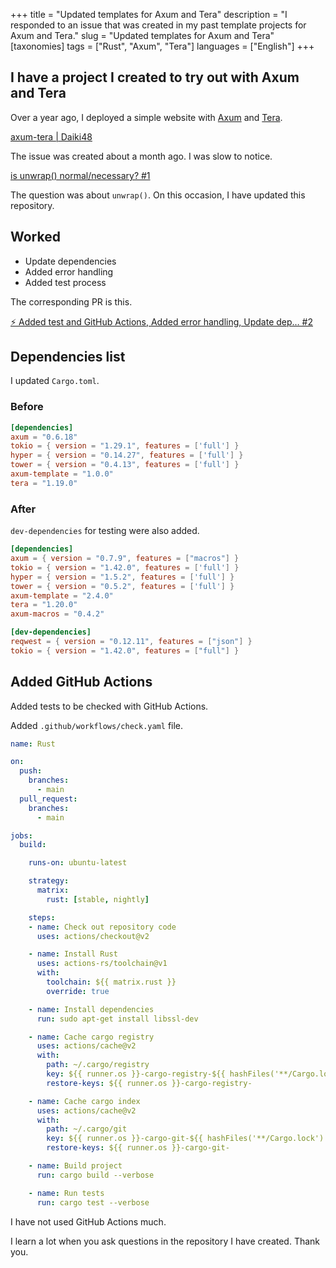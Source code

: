 +++
title = "Updated templates for Axum and Tera"
description = "I responded to an issue that was created in my past template projects for Axum and Tera."
slug = "Updated templates for Axum and Tera"
[taxonomies]
tags = ["Rust", "Axum", "Tera"]
languages = ["English"]
+++

## I have a project I created to try out with Axum and Tera

Over a year ago, I deployed a simple website with [Axum](https://docs.rs/axum/0.6.18/axum/) and [Tera](https://docs.rs/tera/1.19.0/tera/index.html).

[axum-tera | Daiki48](https://github.com/Daiki48/axum-tera)

The issue was created about a month ago. I was slow to notice.

[is unwrap() normal/necessary? #1](https://github.com/Daiki48/axum-tera/issues/1)

The question was about `unwrap()`.
On this occasion, I have updated this repository.

## Worked

- Update dependencies
- Added error handling
- Added test process

The corresponding PR is this.

[⚡ Added test and GitHub Actions, Added error handling, Update dep… #2](https://github.com/Daiki48/axum-tera/pull/2)

## Dependencies list

I updated `Cargo.toml`.

### Before

```toml
[dependencies]
axum = "0.6.18"
tokio = { version = "1.29.1", features = ['full'] }
hyper = { version = "0.14.27", features = ['full'] }
tower = { version = "0.4.13", features = ['full'] }
axum-template = "1.0.0"
tera = "1.19.0"
```

### After

`dev-dependencies` for testing were also added.

```toml
[dependencies]
axum = { version = "0.7.9", features = ["macros"] }
tokio = { version = "1.42.0", features = ['full'] }
hyper = { version = "1.5.2", features = ['full'] }
tower = { version = "0.5.2", features = ['full'] }
axum-template = "2.4.0"
tera = "1.20.0"
axum-macros = "0.4.2"

[dev-dependencies]
reqwest = { version = "0.12.11", features = ["json"] }
tokio = { version = "1.42.0", features = ["full"] }
```

## Added GitHub Actions

Added tests to be checked with GitHub Actions.

Added `.github/workflows/check.yaml` file.

```yaml
name: Rust

on:
  push:
    branches:
      - main
  pull_request:
    branches:
      - main

jobs:
  build:

    runs-on: ubuntu-latest

    strategy:
      matrix:
        rust: [stable, nightly]

    steps:
    - name: Check out repository code
      uses: actions/checkout@v2

    - name: Install Rust
      uses: actions-rs/toolchain@v1
      with:
        toolchain: ${{ matrix.rust }}
        override: true

    - name: Install dependencies
      run: sudo apt-get install libssl-dev

    - name: Cache cargo registry
      uses: actions/cache@v2
      with:
        path: ~/.cargo/registry
        key: ${{ runner.os }}-cargo-registry-${{ hashFiles('**/Cargo.lock') }}
        restore-keys: ${{ runner.os }}-cargo-registry-

    - name: Cache cargo index
      uses: actions/cache@v2
      with:
        path: ~/.cargo/git
        key: ${{ runner.os }}-cargo-git-${{ hashFiles('**/Cargo.lock') }}
        restore-keys: ${{ runner.os }}-cargo-git-

    - name: Build project
      run: cargo build --verbose

    - name: Run tests
      run: cargo test --verbose
```

I have not used GitHub Actions much.

I learn a lot when you ask questions in the repository I have created. Thank you.
